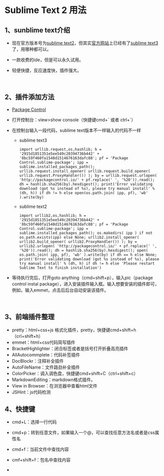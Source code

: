 # Sublime Text 2 用法

## 1、sunblime text介绍

- 现在官方版本号为[sublime text2](https://www.sublimetext.com/2)，但其实[官方网站](https://www.sublimetext.com/)上已经有了[sublime text3](https://www.sublimetext.com/3)了，用哪种都可以。

- 一款收费的ide，但是可以永久试用。

- 轻便快捷，反应速度快，插件强大。

  ​

## 2、插件添加方法

- [Package Control](https://packagecontrol.io/)

- 打开控制台：view>show console（快捷键cmd+\` 或者  ctrl+\`）

- 在控制台输入一段代码，sublime text版本不一样输入的代码不一样

  - sublime text3

    ```
    import urllib.request,os,hashlib; h = '2915d1851351e5ee549c20394736b442' + '8bc59f460fa1548d1514676163dafc88'; pf = 'Package Control.sublime-package'; ipp = sublime.installed_packages_path(); urllib.request.install_opener( urllib.request.build_opener( urllib.request.ProxyHandler()) ); by = urllib.request.urlopen( 'http://packagecontrol.io/' + pf.replace(' ', '%20')).read(); dh = hashlib.sha256(by).hexdigest(); print('Error validating download (got %s instead of %s), please try manual install' % (dh, h)) if dh != h else open(os.path.join( ipp, pf), 'wb' ).write(by)
    ```

  - sublime text2

    ```
    import urllib2,os,hashlib; h = '2915d1851351e5ee549c20394736b442' + '8bc59f460fa1548d1514676163dafc88'; pf = 'Package Control.sublime-package'; ipp = sublime.installed_packages_path(); os.makedirs( ipp ) if not os.path.exists(ipp) else None; urllib2.install_opener( urllib2.build_opener( urllib2.ProxyHandler()) ); by = urllib2.urlopen( 'http://packagecontrol.io/' + pf.replace(' ', '%20')).read(); dh = hashlib.sha256(by).hexdigest(); open( os.path.join( ipp, pf), 'wb' ).write(by) if dh == h else None; print('Error validating download (got %s instead of %s), please try manual install' % (dh, h) if dh != h else 'Please restart Sublime Text to finish installation')
    ```

- 等待执行完后，打开goto anything（cmd+shift+p），输入pic（package control instal package），进入安装插件输入框。输入想要安装的插件即可，例如，输入emmet，点击后后台自动安装该插件。

  ​

## 3、前端插件整理

- pretty：html+css+js 格式化插件，pretty，快捷键cmd+shift+h（crl+shift+h）
- emmet：html+css代码简写插件
- BracketHighlighter：闭合标签或者是括号打开折叠高亮插件
- AllAutocommplete：代码补签插件
- DocBlockr：注释补全插件
- AutoFileName：文件路劲补全插件
- ColorPicker：调入调色盘，快捷键cmd+shift+C（ctrl+shift+c）
- MarkdownEditing：markdown格式插件。
- View in Browser：在浏览器中查看html文件
- JSHint：js代码检测



## 4、快捷键

- cmd+L：选择一行代码

- cmd+p：转到任意文件，如果输入一个@，可以查找任意方法名或者是css属性名

- cmd+f：当前文件中查找内容

- cmf+shift+f：包名中查找内容

- ​

  ​